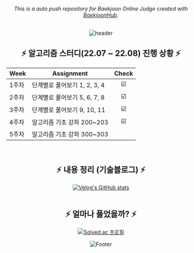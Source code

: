 <div align="center">
 
_This is a auto push repository for Baekjoon Online Judge created with [BaekjoonHub](https://github.com/BaekjoonHub/BaekjoonHub)._
</br></br>
 
![header](https://capsule-render.vercel.app/api?type=waving&color=F5DDDD&height=200&section=header&text=Baekjoon%20문제%20풀이&fontSize=40&fontColor=53687E)


##  ⚡ 알고리즘 스터디(22.07 ~ 22.08) 진행 상황 ⚡


| Week | Assignment | Check |
| ------ | ----------- | :--: |
| 1주차 | 단계별로 풀어보기 1, 2, 3, 4 | ☑️ |
| 2주차 | 단계별로 풀어보기 5, 6, 7, 8 | ☑️ |
| 3주차 | 단계별로 풀어보기 9, 10, 11 | ☑️ |
| 4주차 | 알고리즘 기초 강좌 200~203 | ☑️ |
| 5주차 | 알고리즘 기초 강좌 300~303 |  |

</br>

##  ⚡ 내용 정리 (기술블로그) ⚡

[![Velog's GitHub stats](https://velog-readme-stats.vercel.app/api?name=gangjjang5&slug=알고리즘-백준-16198번-에너지-모으기)](https://velog.io/@gangjjang5/%EC%95%8C%EA%B3%A0%EB%A6%AC%EC%A6%98-%EB%B0%B1%EC%A4%80-16198%EB%B2%88-%EC%97%90%EB%84%88%EC%A7%80-%EB%AA%A8%EC%9C%BC%EA%B8%B0)
</br></br>

##  ⚡ 얼마나 풀었을까? ⚡
 
 [![Solved.ac
프로필](http://mazassumnida.wtf/api/v2/generate_badge?boj=gangjjang5)](https://solved.ac/gangjjang5)
 
 
 ![Footer](https://capsule-render.vercel.app/api?type=waving&color=F5DDDD&height=200&section=footer)
 </div>
